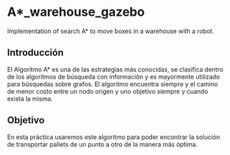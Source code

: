 # A*_warehouse_gazebo
Implementation of search A* to move boxes in a warehouse with a robot.

## Introducción

El Algoritmo A* es una de las estrategias más conocidas, se clasifica dentro de los algoritmos de búsqueda con información y es mayormente utilizado para búsquedas sobre grafos. El algoritmo encuentra siempre y el camino de menor costo ​entre un nodo origen y uno objetivo siempre y cuando exista la misma.

## Objetivo 
En esta práctica usaremos este algoritmo para poder encontrar la solución de transportar pallets de un punto a otro de la manera más óptima.


